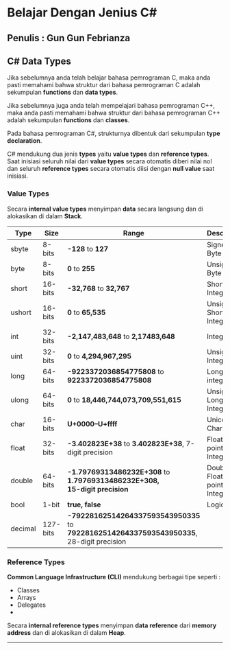 # Belajar Dengan Jenius C#

## Penulis : Gun Gun Febrianza

## C# Data Types

Jika sebelumnya anda telah belajar bahasa pemrograman C, maka anda pasti memahami bahwa struktur dari bahasa pemrograman C adalah sekumpulan **functions** dan **data types**.

Jika sebelumnya juga anda telah mempelajari bahasa pemrograman C++, maka anda pasti memahami bahwa struktur dari bahasa pemrograman C++ adalah sekumpulan **functions** dan **classes**.

Pada bahasa pemrograman C#,  strukturnya dibentuk dari sekumpulan **type declaration**.

C# mendukung dua jenis **types** yaitu **value types** dan **reference types**. Saat inisiasi seluruh nilai dari **value types** secara otomatis diberi nilai nol dan seluruh **reference types** secara otomatis diisi dengan **null value** saat inisiasi.

### Value Types

Secara **internal value types** menyimpan **data** secara langsung dan di alokasikan di dalam **Stack**.  

| Type    | Size     | Range                                                        | Description                   |
| ------- | -------- | ------------------------------------------------------------ | ----------------------------- |
| sbyte   | 8-bits   | **-128** to **127**                                          | Signed Byte                   |
| byte    | 8-bits   | **0** to **255**                                             | Unsigned Byte                 |
| short   | 16-bits  | **-32,768** to **32,767**                                    | Short Integer                 |
| ushort  | 16-bits  | **0** to **65,535**                                          | Unsigned Short Integer        |
| int     | 32-bits  | **-2,147,483,648** to **2,17483,648**                        | Integer                       |
| uint    | 32-bits  | **0** to **4,294,967,295**                                   | Unsigned Integer              |
| long    | 64-bits  | **-9223372036854775808** to **9223372036854775808**          | Long integer                  |
| ulong   | 64-bits  | **0** to **18,446,744,073,709,551,615**                      | Unsigned Long Integer         |
| char    | 16-bits  | **U+0000–U+ffff**                                            | Unicode Character             |
| float   | 32-bits  | **-3.402823E+38** to **3.402823E+38**, 7-digit precision     | Floating-point Integer        |
| double  | 64-bits  | **-1.79769313486232E+308** to **1.79769313486232E+308,<br/>15-digit precision** | Double Floating-point Integer |
| bool    | 1-bit    | **true, false**                                              | Logical                       |
| decimal | 127-bits | **-79228162514264337593543950335** to<br/>**79228162514264337593543950335**, 28-digit precision |                               |



### Reference Types

**Common Language Infrastructure (CLI)** mendukung berbagai tipe seperti :

- Classes
- Arrays
- Delegates
- 

Secara **internal reference types** menyimpan **data reference** dari **memory address** dan di alokasikan di dalam **Heap**.

---------------------

